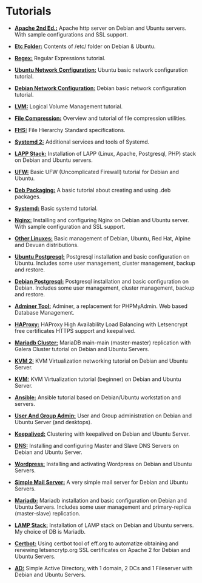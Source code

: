# Tutorials

- [**Apache 2nd Ed.:**](Apache2ndEd.md) Apache http server on Debian and Ubuntu servers. With sample configurations and SSL support.

- [**Etc Folder:**](EtcOnDebianUbuntu.md) Contents of /etc/ folder on Debian & Ubuntu.

- [**Regex:**](RegexOnDebianUbuntu.md) Regular Expressions tutorial.

- [**Ubuntu Network Configuration:**](NetworkOnUbuntu.md) Ubuntu basic network configuration tutorial.

- [**Debian Network Configuration:**](NetworkOnDebian.md) Debian basic network configuration tutorial.

- [**LVM:**](LVMOnDebianUbuntu.md) Logical Volume Management tutorial.

- [**File Compression:**](FileCompressionOnDebianUbuntu.md) Overview and tutorial of file compression utilities.

- [**FHS:**](FHSOnDebianUbuntu.md) File Hierarchy Standard specifications.

- [**Systemd 2:**](SystemdOnDebianUbuntu2.md) Additional services and tools of Systemd.

- [**LAPP Stack:**](LappOnDebianUbuntu.md) Installation of LAPP (Linux, Apache, Postgresql, PHP) stack on Debian and Ubuntu servers.

- [**UFW:**](UFWOnDebianUbuntu.md) Basic UFW (Uncomplicated Firewall) tutorial for Debian and Ubuntu.

- [**Deb Packaging:**](DebPackagingOnDebianUbuntu.md) A basic tutorial about creating and using .deb packages.

- [**Systemd:**](SystemdOnDebianUbuntu.md) Basic systemd tutorial.

- [**Nginx:**](NginxOnDebianUbuntu.md) Installing and configuring Nginx on Debian and Ubuntu server. With sample configuration and SSL support.

- [**Other Linuxes:**](OtherLinuxesOnDebianUbuntu.md) Basic management of Debian, Ubuntu, Red Hat, Alpine and Devuan distributions.

- [**Ubuntu Postgresql:**](PostgresqlOnUbuntu.md) Postgresql installation and basic configuration on Ubuntu. Includes some user management, cluster management, backup and restore.

- [**Debian Postgresql:**](PostgresqlOnDebian.md) Postgresql installation and basic configuration on Debian. Includes some user management, cluster management, backup and restore.
 
- [**Adminer Tool:**](AdminerOnDebianUbuntu.md) Adminer, a replacement for PHPMyAdmin. Web based Database Management.

- [**HAProxy:**](HAProxyOnDebianUbuntu.md) HAProxy High Availability Load Balancing with Letsencrypt free certificates HTTPS support and keepalived.

- [**Mariadb Cluster:**](MariadbClusterOnDebianUbuntu.md) MariaDB main-main (master-master) replication with Galera Cluster tutorial on Debian and Ubuntu Servers.

- [**KVM 2:**](KVMOnDebianUbuntu2.md) KVM Virtualization networking tutorial  on Debian and Ubuntu Server. 

- [**KVM:**](KVMOnDebianUbuntu1.md) KVM Virtualization tutorial (beginner) on Debian and Ubuntu Server. 

- [**Ansible:**](AnsibleOnDebianUbuntu.md) Ansible tutorial based on Debian/Ubuntu workstation and servers.

- [**User And Group Admin:**](UserAndGroupAdminOnDebianUbuntu.md) User and Group administration on Debian and Ubuntu Server (and desktops).

- [**Keepalived:**](KeepalivedOnDebianUbuntu.md) Clustering with keepalived on Debian and Ubuntu Server.

- [**DNS:**](DNSOnDebianUbuntu.md) Installing and configuring Master and Slave DNS Servers on Debian and Ubuntu Server.

- [**Wordpress:**](WordpressOnDebianUbuntu.md) Installing and activating Wordpress on Debian and Ubuntu Servers.

- [**Simple Mail Server:**](SimpleMailServerOnDebianUbuntu.md) A very simple mail server for Debian and Ubuntu Servers.

- [**Mariadb:**](MariadbOnDebianUbuntu.md) Mariadb installation and basic configuration on Debian and Ubuntu Servers. Includes some user management and primary-replica (master-slave) replication.

- [**LAMP Stack:**](LampOnDebianUbuntu.md) Installation of LAMP stack on Debian and Ubuntu servers. My choice of DB is Mariadb.

- [**Certbot:**](CertbotOnDebianUbuntu.md) Using certbot tool of eff.org to automatize obtaining and renewing letsencrytp.org SSL certificates on Apache 2 for Debian and Ubuntu Servers.

- [**AD:**](ADOnDebianUbuntu.md) Simple Active Directory, with 1 domain, 2 DCs and 1 Fileserver with Debian and Ubuntu Servers.

